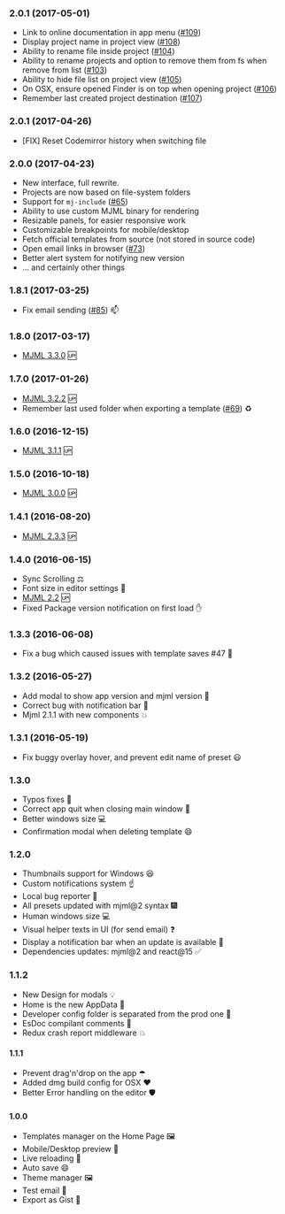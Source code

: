 ### 2.0.1 (2017-05-01)

- Link to online documentation in app menu ([#109](https://github.com/mjmlio/mjml-app/issues/109))
- Display project name in project view ([#108](https://github.com/mjmlio/mjml-app/issues/108))
- Ability to rename file inside project ([#104](https://github.com/mjmlio/mjml-app/issues/104))
- Ability to rename projects and option to remove them from fs when remove from list ([#103](https://github.com/mjmlio/mjml-app/issues/103))
- Ability to hide file list on project view ([#105](https://github.com/mjmlio/mjml-app/issues/105))
- On OSX, ensure opened Finder is on top when opening project ([#106](https://github.com/mjmlio/mjml-app/issues/106))
- Remember last created project destination ([#107](https://github.com/mjmlio/mjml-app/issues/107))

### 2.0.1 (2017-04-26)

- [FIX] Reset Codemirror history when switching file

### 2.0.0 (2017-04-23)

- New interface, full rewrite.
- Projects are now based on file-system folders
- Support for `mj-include` ([#65](https://github.com/mjmlio/mjml-app/issues/65))
- Ability to use custom MJML binary for rendering
- Resizable panels, for easier responsive work
- Customizable breakpoints for mobile/desktop
- Fetch official templates from source (not stored in source code)
- Open email links in browser ([#73](https://github.com/mjmlio/mjml-app/issues/73))
- Better alert system for notifying new version
- ... and certainly other things

### 1.8.1 (2017-03-25)
 - Fix email sending ([#85](https://github.com/mjmlio/mjml-app/issues/85)) :mailbox:

### 1.8.0 (2017-03-17)
 - [MJML 3.3.0](https://github.com/mjmlio/mjml/releases/tag/3.3.0) 🆙

### 1.7.0 (2017-01-26)
 - [MJML 3.2.2](https://github.com/mjmlio/mjml/releases/tag/3.2.2) 🆙
 - Remember last used folder when exporting a template ([#69](https://github.com/mjmlio/mjml-app/issues/69)) :recycle:

### 1.6.0 (2016-12-15)
 - [MJML 3.1.1](https://github.com/mjmlio/mjml/releases/tag/3.1.1) 🆙

### 1.5.0 (2016-10-18)
 - [MJML 3.0.0](https://github.com/mjmlio/mjml/releases/tag/3.0.0) 🆙

### 1.4.1 (2016-08-20)
 - [MJML 2.3.3](https://github.com/mjmlio/mjml/releases/tag/2.3.3) 🆙

### 1.4.0 (2016-06-15)
 - Sync Scrolling ⚖
 - Font size in editor settings 🍅
 - [MJML 2.2](https://github.com/mjmlio/mjml/releases/tag/2.2.0) 🆙
 - Fixed Package version notification on first load ✋

### 1.3.3 (2016-06-08)

 - Fix a bug which caused issues with template saves #47 :bug:

### 1.3.2 (2016-05-27)

 - Add modal to show app version and mjml version :notebook:
 - Correct bug with notification bar :bug:
 - Mjml 2.1.1 with new components 💥

### 1.3.1 (2016-05-19)

 - Fix buggy overlay hover, and prevent edit name of preset :smiley:

### 1.3.0

 - Typos fixes :pencil:
 - Correct app quit when closing main window :clap:
 - Better windows size :computer:
 - Confirmation modal when deleting template :smile:

### 1.2.0

 - Thumbnails support for Windows :laughing:
 - Custom notifications system :point_up:
 - Local bug reporter :bug:
 - All presets updated with mjml@2 syntax :fireworks:
 - Human windows size :computer:
 - Visual helper texts in UI (for send email) :question:
 - Display a notification bar when an update is available :metal:
 - Dependencies updates: mjml@2 and react@15 :white_check_mark:

### 1.1.2

 - New Design for modals 💡
 - Home is the new AppData 🍊
 - Developer config folder is separated from the prod one 💉
 - EsDoc compilant comments 📄
 - Redux crash report middleware 💥

#### 1.1.1

 - Prevent drag'n'drop on the app ☂
 - Added dmg build config for OSX ❤️
 - Better Error handling on the editor 🛡

#### 1.0.0

 - Templates manager on the Home Page 🖼
 - Mobile/Desktop preview 📲
 - Live reloading 🏃
 - Auto save 😄
 - Theme manager 🖼
 - Test email 💬
 - Export as Gist 🍊
